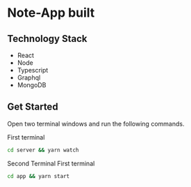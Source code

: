 # Note-App built

## Technology Stack

- React
- Node
- Typescript
- Graphql
- MongoDB

## Get Started

Open two terminal windows and run the following commands.

First terminal

```bash
cd server && yarn watch
```

Second Terminal
First terminal

```bash
cd app && yarn start
```
